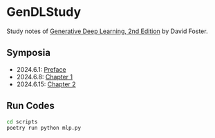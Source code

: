 # GenDLStudy

Study notes of
[Generative Deep Learning, 2nd Edition](https://www.oreilly.com/library/view/generative-deep-learning/9781098134174/)
by David Foster.

## Symposia

* 2024.6.1: [Preface](Preface.md)
* 2024.6.8: [Chapter 1](Chapter1.md)
* 2024.6.15: [Chapter 2](Chapter2.md)

## Run Codes

```sh
cd scripts
poetry run python mlp.py
```
